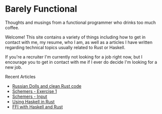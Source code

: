 # Barely Functional
<div class="front-subtitle"> Thoughts and musings from a functional programmer who drinks too much
coffee.</div>

Welcome! This site contains a variety of things including how to get in
contact with me, my resume, who I am, as well as a articles I have written
regarding technical topics usually related to Rust or Haskell.

If you're a recruiter I'm currently not looking for a job right now, but
I encourage you to get in contact with me if I ever do decide I'm
looking for a new job.

<div class="recent">

Recent Articles

- [Russian Dolls and clean Rust code](/posts/russian-dolls.html)
- [Schemers - Exercise 1](/posts/scheme-ex1.html)
- [Schemers - Input](/posts/scheme-input.html)
- [Using Haskell in Rust](/posts/rust-haskell.html)
- [FFI with Haskell and Rust](/posts/haskell-rust.html)

</div>
